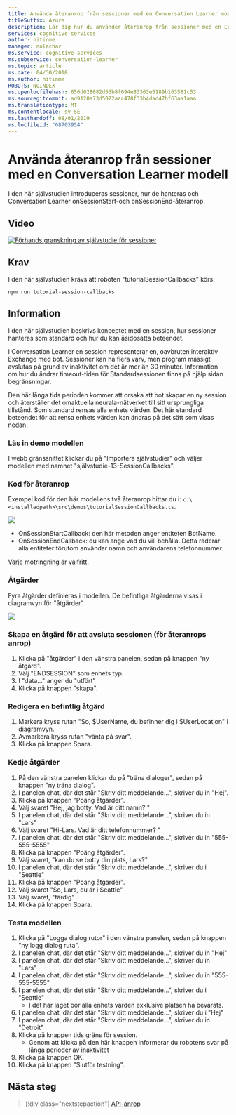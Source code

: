 ```yaml
---
title: Använda återanrop från sessioner med en Conversation Learner modell – Microsoft Cognitive Services | Microsoft Docs
titleSuffix: Azure
description: Lär dig hur du använder återanrop från sessioner med en Conversation Learner-modell.
services: cognitive-services
author: nitinme
manager: nolachar
ms.service: cognitive-services
ms.subservice: conversation-learner
ms.topic: article
ms.date: 04/30/2018
ms.author: nitinme
ROBOTS: NOINDEX
ms.openlocfilehash: 656d028082d56b8f094e83363e5189b163581c53
ms.sourcegitcommit: ad9120a73d5072aac478f33b4dad47bf63aa1aaa
ms.translationtype: MT
ms.contentlocale: sv-SE
ms.lasthandoff: 08/01/2019
ms.locfileid: "68703954"
---
```

# <a name="how-to-use-session-callbacks-with-a-conversation-learner-model"></a>Använda återanrop från sessioner med en Conversation Learner modell

I den här självstudien introduceras sessioner, hur de hanteras och Conversation Learner onSessionStart-och onSessionEnd-återanrop.

## <a name="video"></a>Video

[![Förhands granskning av självstudie för sessioner](https://aka.ms/cl_Tutorial_v3_SessionCallbacks_Preview)](https://aka.ms/cl_Tutorial_v3_SessionCallbacks)

## <a name="requirements"></a>Krav
I den här självstudien krävs att roboten "tutorialSessionCallbacks" körs.

    npm run tutorial-session-callbacks

## <a name="details"></a>Information
I den här självstudien beskrivs konceptet med en session, hur sessioner hanteras som standard och hur du kan åsidosätta beteendet.

I Conversation Learner en session representerar en, oavbruten interaktiv Exchange med bot. Sessioner kan ha flera varv, men program mässigt avslutas på grund av inaktivitet om det är mer än 30 minuter.  Information om hur du ändrar timeout-tiden för Standardsessionen finns på hjälp sidan begränsningar.

Den här långa tids perioden kommer att orsaka att bot skapar en ny session och återställer det omaktuella neurala-nätverket till sitt ursprungliga tillstånd. Som standard rensas alla enhets värden. Det här standard beteendet för att rensa enhets värden kan ändras på det sätt som visas nedan.

### <a name="load-the-demo-model"></a>Läs in demo modellen

I webb gränssnittet klickar du på "Importera självstudier" och väljer modellen med namnet "självstudie-13-SessionCallbacks".

### <a name="code-for-the-callbacks"></a>Kod för återanrop

Exempel kod för den här modellens två återanrop hittar du i: `c:\<installedpath>\src\demos\tutorialSessionCallbacks.ts`.

![](../media/tutorial11_code.PNG)

- OnSessionStartCallback: den här metoden anger entiteten BotName.
- OnSessionEndCallback: du kan ange vad du vill behålla. Detta raderar alla entiteter förutom användar namn och användarens telefonnummer.

Varje motringning är valfritt.

### <a name="actions"></a>Åtgärder

Fyra åtgärder definieras i modellen. De befintliga åtgärderna visas i diagramvyn för "åtgärder"

![](../media/tutorial11_actions.PNG)

### <a name="creating-an-end-session-action-for-callback-invocation"></a>Skapa en åtgärd för att avsluta sessionen (för återanrops anrop)

1. Klicka på "åtgärder" i den vänstra panelen, sedan på knappen "ny åtgärd".
2. Välj "ENDSESSION" som enhets typ.
3. I "data..." anger du "utfört"
4. Klicka på knappen "skapa".

### <a name="edit-an-existing-action"></a>Redigera en befintlig åtgärd

1. Markera kryss rutan "So, $UserName, du befinner dig i $UserLocation" i diagramvyn.
2. Avmarkera kryss rutan "vänta på svar".
3. Klicka på knappen Spara.

### <a name="chaining-actions"></a>Kedje åtgärder

1. På den vänstra panelen klickar du på "träna dialoger", sedan på knappen "ny träna dialog".
2. I panelen chat, där det står "Skriv ditt meddelande...", skriver du in "Hej".
3. Klicka på knappen "Poäng åtgärder".
4. Välj svaret "Hej, jag botty. Vad är ditt namn? "
5. I panelen chat, där det står "Skriv ditt meddelande...", skriver du in "Lars"
6. Välj svaret "Hi-Lars. Vad är ditt telefonnummer? "
7. I panelen chat, där det står "Skriv ditt meddelande...", skriver du in "555-555-5555"
8. Klicka på knappen "Poäng åtgärder".
9. Välj svaret, "kan du se botty din plats, Lars?"
10. I panelen chat, där det står "Skriv ditt meddelande...", skriver du i "Seattle"
11. Klicka på knappen "Poäng åtgärder".
12. Välj svaret "So, Lars, du är i Seattle"
13. Välj svaret, "färdig"
14. Klicka på knappen Spara.

### <a name="testing-the-model"></a>Testa modellen

1. Klicka på "Logga dialog rutor" i den vänstra panelen, sedan på knappen "ny logg dialog ruta".
2. I panelen chat, där det står "Skriv ditt meddelande...", skriver du in "Hej"
3. I panelen chat, där det står "Skriv ditt meddelande...", skriver du in "Lars"
4. I panelen chat, där det står "Skriv ditt meddelande...", skriver du in "555-555-5555"
5. I panelen chat, där det står "Skriv ditt meddelande...", skriver du i "Seattle"
    - I det här läget bör alla enhets värden exklusive platsen ha bevarats.
6. I panelen chat, där det står "Skriv ditt meddelande...", skriver du i "Hej"
7. I panelen chat, där det står "Skriv ditt meddelande...", skriver du in "Detroit"
8. Klicka på knappen tids gräns för session.
    - Genom att klicka på den här knappen informerar du robotens svar på långa perioder av inaktivitet
9. Klicka på knappen OK.
10. Klicka på knappen "Slutför testning".

## <a name="next-steps"></a>Nästa steg

> [!div class="nextstepaction"]
> [API-anrop](./14-api-calls.md)
